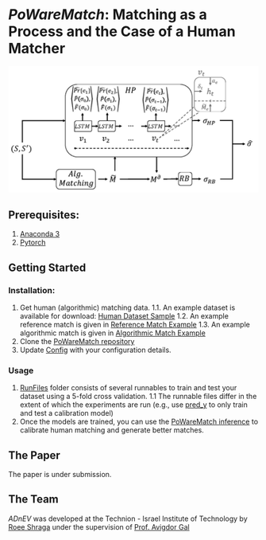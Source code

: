 # *PoWareMatch*: Matching as a Process and the Case of a Human Matcher
<p align="center">
<img src ="/fig.jpg">
</p>

## Prerequisites:
1. [Anaconda 3](https://www.anaconda.com/download/)
2. [Pytorch](https://pytorch.org/)


## Getting Started

### Installation:
1. Get human (algorithmic) matching data.
1.1. An example dataset is available for download: [Human Dataset Sample](https://github.com/shraga89/PoWareMatch/tree/master/DataFiles/ExperimentData)
1.2. An example reference match is given in [Reference Match Example](https://github.com/shraga89/PoWareMatch/blob/master/DataFiles/Excel2CIDX.csv)
1.3. An example algorithmic match is given in [Algorithmic Match Example](https://github.com/shraga89/PoWareMatch/blob/master/DataFiles/algs.csv) 
2. Clone the [PoWareMatch repository](https://github.com/shraga89/PoWareMatch)
3. Update [Config](https://github.com/shraga89/PoWareMatch/blob/master/Config.py) with your configuration details.

### Usage
1. [RunFiles](https://github.com/shraga89/PoWareMatch/tree/master/RunFiles) folder consists of several runnables to train and test your dataset using a 5-fold cross validation.
1.1 The runnable files differ in the extent of which the experiments are run (e.g., use [pred_y](https://github.com/shraga89/PoWareMatch/blob/master/RunFiles/pred_y.py) to only train and test a calibration model)  
2. Once the models are trained, you can use the [PoWareMatch inference](https://github.com/shraga89/PoWareMatch/blob/master/RunFiles/Inference.ipynb) to calibrate human matching and generate better matches.
 
## The Paper
The paper is under submission.

## The Team
*ADnEV* was developed at the Technion - Israel Institute of Technology by [Roee Shraga](https://sites.google.com/view/roee-shraga/) under the supervision of [Prof. Avigdor Gal](https://agp.iem.technion.ac.il/avigal/)